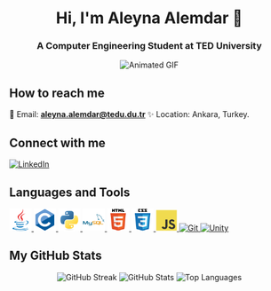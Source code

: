 
<h1 align="center">Hi, I'm Aleyna Alemdar 👋</h1>
<h3 align="center">A Computer Engineering Student at TED University </h3>

<p align="center">
  <img src="https://media.giphy.com/media/NgurY1o4z080Jfoyzw/giphy.gif" alt="Animated GIF" width="200" height="200">
</p>

##  How to reach me

 💌 Email: **aleyna.alemdar@tedu.du.tr**
 ✨ Location: Ankara, Turkey.

##  Connect with me

<p align="left">
  <a href="https://linkedin.com/in/aleynaalemdar" target="_blank">
    <img src="https://raw.githubusercontent.com/rahuldkjain/github-profile-readme-generator/master/src/images/icons/Social/linked-in-alt.svg" alt="LinkedIn" height="30" width="40">
  </a>
</p>

##  Languages and Tools

<p align="left">
  <a href="https://www.java.com" target="_blank" rel="noreferrer">
    <img src="https://raw.githubusercontent.com/devicons/devicon/master/icons/java/java-original.svg" alt="Java" width="40" height="40">
  </a>
  <a href="https://www.cprogramming.com/" target="_blank" rel="noreferrer">
    <img src="https://raw.githubusercontent.com/devicons/devicon/master/icons/c/c-original.svg" alt="C" width="40" height="40">
  </a>
  <a href="https://www.python.org" target="_blank" rel="noreferrer">
    <img src="https://raw.githubusercontent.com/devicons/devicon/master/icons/python/python-original.svg" alt="Python" width="40" height="40">
  </a>
  <a href="https://www.mysql.com/" target="_blank" rel="noreferrer">
    <img src="https://raw.githubusercontent.com/devicons/devicon/master/icons/mysql/mysql-original-wordmark.svg" alt="MySQL" width="40" height="40">
  </a>
  <a href="https://www.w3.org/html/" target="_blank" rel="noreferrer">
    <img src="https://raw.githubusercontent.com/devicons/devicon/master/icons/html5/html5-original-wordmark.svg" alt="HTML5" width="40" height="40">
  </a>
  <a href="https://www.w3schools.com/css/" target="_blank" rel="noreferrer">
    <img src="https://raw.githubusercontent.com/devicons/devicon/master/icons/css3/css3-original-wordmark.svg" alt="CSS3" width="40" height="40">
  </a>
  <a href="https://developer.mozilla.org/en-US/docs/Web/JavaScript" target="_blank" rel="noreferrer">
    <img src="https://raw.githubusercontent.com/devicons/devicon/master/icons/javascript/javascript-original.svg" alt="JavaScript" width="38" height="38">
  </a>
  <a href="https://git-scm.com/" target="_blank" rel="noreferrer">
    <img src="https://www.vectorlogo.zone/logos/git-scm/git-scm-icon.svg" alt="Git" width="40" height="40">
  </a>
  <a href="https://unity.com/" target="_blank" rel="noreferrer">
    <img src="https://www.vectorlogo.zone/logos/unity3d/unity3d-icon.svg" alt="Unity" width="40" height="40">
  </a>
</p>

## My GitHub Stats

<p align="center">
  <img src="https://github-readme-streak-stats.herokuapp.com/?user=aleynaalemdar&theme=graywhite" alt="GitHub Streak" width="400" height="150">
  <img src="https://github-readme-stats.vercel.app/api?username=aleynaalemdar&show_icons=true&theme=graywhite" alt="GitHub Stats" width="400" height="150">
  <img src="https://github-readme-stats.vercel.app/api/top-langs/?username=aleynaalemdar&theme=graywhite&hide_border=false&include_all_commits=false&count_private=false&layout=compact" alt="Top Languages" width="400" height="150">
</p>




  

